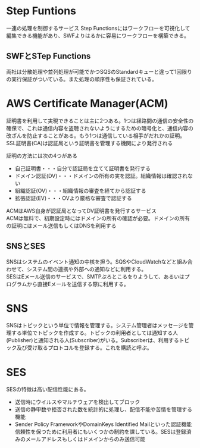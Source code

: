 # Step Funtions  
一連の処理を制御するサービス
Step Functionsにはワークフローを可視化して編集できる機能があり、SWFよりはるかに容易にワークフローを構築できる。  

## SWFとSTep Functions  
両社は分散処理や並列処理が可能でかつSQSのStandardキューと違って1回限りの実行保証がついている。また処理の順序性も保証されている。  

# AWS Certificate Manager(ACM)  
証明書を利用して実現できることは主に2つある。1つは経路間の通信の安全性の確保で、これは通信内容を盗聴されないようにするための暗号化と、通信内容の改ざんを防止することがある。もう1つは通信している相手がだれかの証明。
SSL証明書(CA)は認証局という証明書を管理する機関により発行される  
  
証明の方法には次の4つがある  
- 自己証明書・・・自分で認証局を立てて証明書を発行する  
- ドメイン認証(DV)・・・ドメインの所有の実を認証。組織情報は確認されない  
- 組織認証(OV)・・・組織情報の審査を経てから認証する
- 拡張認証(EV)・・・OVより厳格な審査で認証する  

ACMはAWS自身が認証局となってDV証明書を発行するサービス  
ACMは無料で、初期設定時にはドメインの所有の確認が必要。ドメインの所有の証明にはメール送信もしくはDNSを利用する  
  
  
## SNSとSES  
SNSはシステムのイベント通知の中核を担う。SQSやCloudWatchなどと組み合わせて、システム間の連携や外部への通知などに利用する。  
SESはEメール送信のサービスで、SMTPぷろとこるをりようして、あるいはプログラムから直接Eメールを送信する際に利用する。  

# SNS  
SNSはトピックという単位で情報を管理する。システム管理者はメッセージを管理する単位でトピックを作成する。トピックの利用者としては通知する人(Publisher)と通知される人(Subscriber)がいる。Subscriberは、利用するトピック及び受け取るプロトコルを登録する。これを購読と呼ぶ。   
  
# SES  
SESの特徴は高い配信性能にある。  
- 送信時にウイルスやマルチウェアを検出してブロック  
- 送信の静甲数や拒否された数を統計的に処理し、配信不能や苦情を管理する機能  
- Sender Policy FrameworkやDomainKeys Identified Mailといった認証機能  
信頼性を保つために利用者にもいくつかの制約を課している。SESは登録済みのメールアドレスもしくはドメインからのみ送信可能